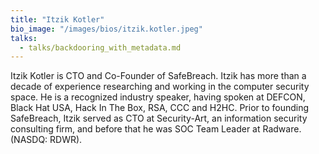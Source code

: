 ```yaml
---
title: "Itzik Kotler"
bio_image: "/images/bios/itzik.kotler.jpeg"
talks:
  - talks/backdooring_with_metadata.md
---
```

Itzik Kotler is CTO and Co-Founder of SafeBreach. Itzik has more than a decade of experience researching and working in the computer security space. He is a recognized industry speaker, having spoken at DEFCON, Black Hat USA, Hack In The Box, RSA, CCC and H2HC. Prior to founding SafeBreach, Itzik served as CTO at Security-Art, an information security consulting firm, and before that he was SOC Team Leader at Radware. (NASDQ: RDWR).